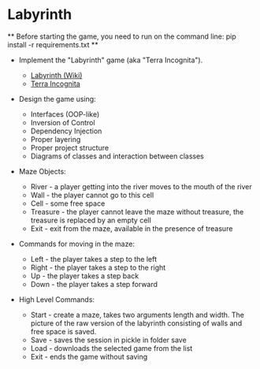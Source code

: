 # Labyrinth

** Before starting the game, you need to run on the command line: pip install -r requirements.txt **

* Implement the "Labyrinth" game (aka "Terra Incognita").
  - [Labyrinth (Wiki)](https://en.wikipedia.org/wiki/Labyrinth_(paper-and-pencil_game))
  - [Terra Incognita](https://www.thegamecrafter.com/games/terra-incognita)

* Design the game using:
  - Interfaces (OOP-like)
  - Inversion of Control
  - Dependency Injection
  - Proper layering
  - Proper project structure
  - Diagrams of classes and interaction between classes

* Maze Objects:
  - River - a player getting into the river moves to the mouth of the river
  - Wall - the player cannot go to this cell
  - Cell - some free space
  - Treasure - the player cannot leave the maze without treasure, the treasure is replaced by an empty cell
  - Exit - exit from the maze, available in the presence of treasure
  
* Commands for moving in the maze:
  - Left - the player takes a step to the left
  - Right - the player takes a step to the right
  - Up - the player takes a step back
  - Down - the player takes a step forward
  
* High Level Commands:
  - Start - create a maze, takes two arguments length and width. The picture of the raw version of the labyrinth consisting of walls and free space is saved.
  - Save - saves the session in pickle in folder save
  - Load - downloads the selected game from the list
  - Exit - ends the game without saving
